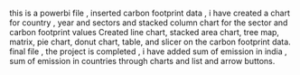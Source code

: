 this is a powerbi file , inserted carbon footprint data , i have created a chart for country , year and sectors and stacked column chart for the sector and carbon footprint values
Created line chart, stacked area chart, tree map, matrix, pie chart, donut chart, table, and slicer on the carbon footprint data.
final file , the project is completed , i have added sum of emission in india , sum of emission in countries through charts and list and arrow buttons.
